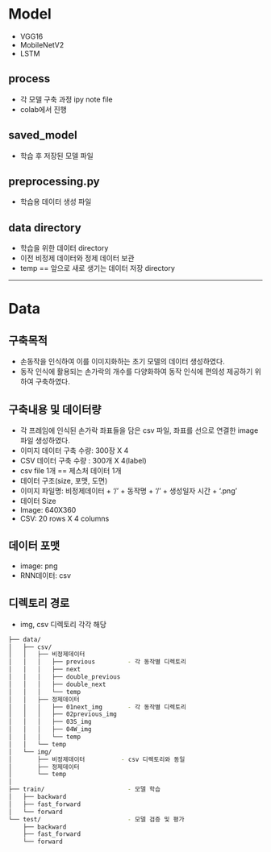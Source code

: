 # Model
- VGG16
- MobileNetV2
- LSTM

## process
- 각 모델 구축 과정 ipy note file
- colab에서 진행

## saved_model
- 학습 후 저장된 모델 파일

## preprocessing.py
- 학습용 데이터 생성 파일


## data directory
- 학습을 위한 데이터 directory
- 이전 비정제 데이터와 정제 데이터 보관
- temp == 앞으로 새로 생기는 데이터 저장 directory
- - -
# Data

## 구축목적
- 손동작을 인식하여 이를 이미지화하는 초기 모델의 데이터 생성하였다.
- 동작 인식에 활용되는 손가락의 개수를 다양화하여 동작 인식에 편의성 제공하기 위하여 구축하였다.

## 구축내용 및 데이터량
- 각 프레임에 인식된 손가락 좌표들을 담은 csv 파일, 좌표를 선으로 연결한 image 파일 생성하였다.
- 이미지 데이터 구축 수량: 300장 X 4
- CSV 데이터 구축 수량 :  300개 X 4(label)
- csv file 1개 == 제스처 데이터 1개
- 데이터 구조(size, 포맷, 도면)
- 이미지 파일명: 비정제데이터 + ‘/’ + 동작명 + ‘/’ + 생성일자 시간 + ‘.png’
- 데이터 Size
- Image: 640X360
- CSV: 20 rows X 4 columns

## 데이터 포맷
- image: png
- RNN데이터: csv

## 디렉토리 경로
- img, csv 디렉토리 각각 해당
```bash
├── data/
│   ├── csv/           
│   │   ├── 비정제데이터 
│   │   │   ├── previous         - 각 동작별 디렉토리
│   │   │   ├── next
│   │   │   ├── double_previous
│   │   │   ├── double_next
│   │   │   └── temp
│   │   ├── 정제데이터
│   │   │   ├── 01next_img       - 각 동작별 디렉토리
│   │   │   ├── 02previous_img
│   │   │   ├── 03S_img
│   │   │   ├── 04W_img
│   │   │   └── temp
│   │   └── temp
│   └── img/
│       ├── 비정제데이터          - csv 디렉토리와 동일
│       ├── 정제데이터
│       └── temp
│
├── train/                       - 모델 학습
│   ├── backward
│   ├── fast_forward
│   └── forward
└── test/                        - 모델 검증 및 평가
    ├── backward
    ├── fast_forward
    └── forward 
```
